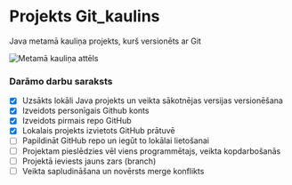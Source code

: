 # Projekts Git_kaulins
Java metamā kauliņa projekts, kurš versionēts ar Git

![Metamā kauliņa attēls](https://upload.wikimedia.org/wikipedia/commons/6/6a/Dice.jpg)

### **Darāmo darbu saraksts**
- [x] Uzsākts lokāli Java projekts un veikta sākotnējas versijas versionēšana
- [x] Izveidots personīgais Github konts
- [x] Izveidots pirmais repo GitHub
- [x] Lokalais projekts izvietots GitHub prātuvē
- [ ] Papildināt GitHub repo un iegūt to lokālai lietošanai
- [ ] Projektam pieslēdzies vēl viens programmētajs, veikta kopdarbošanās
- [ ] Projektā ieviests jauns zars (branch)
- [ ] Veikta sapludināšana un novērsts merge konflikts

